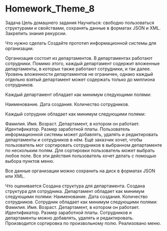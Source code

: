 ﻿# Homework_Theme_8

Задача
Цель домашнего задания
Научиться:
свободно пользоваться структурами и свойствами,
сохранять данные в форматах JSON и XML.
Закрепить знания рекурсии.

Что нужно сделать
Создайте прототип информационной системы для организации.

Организация состоит из департаментов. В департаментах работают сотрудники. Помимо этого, каждый департамент содержит вложенные департаменты, в которых также работают сотрудники, и так далее. Уровень вложенности департаментов не ограничен, однако каждый отдельно взятый департамент может содержать только до миллиона сотрудников.

Каждый департамент обладает как минимум следующими полями:

Наименование.
Дата создания.
Количество сотрудников.

Каждый сотрудник обладает как минимум следующими полями:

Фамилия.
Имя.
Возраст.
Департамент, в котором он работает.
Идентификатор.
Размер заработной платы.
Пользователь информационной системы может добавлять, удалять и редактировать департаменты и сотрудников в нём. Ещё заказчик хочет, чтобы пользователь мог сортировать сотрудников в выбранном департаменте по нескольким полям. Для сортировки пользователь может выбрать любое поле. Все эти действия пользователь хочет делать с помощью выбора пунктов меню.

Все данные организации можно сохранить на диск в форматах JSON или XML.

Что оценивается
Создана структура для департамента.
Создана структура для сотрудника.
Департамент обладает как минимум следующими полями:
Наименование.
Дата создания.
Количество сотрудников.
Сотрудник обладает как минимум следующими полями:
Фамилия.
Имя.
Возраст.
Департамент, в котором он работает.
Идентификатор.
Размер заработной платы.
Сотрудников и департаменты можно добавлять, удалять и редактировать.
Производится сортировка по произвольному полю.
Реализовано меню.